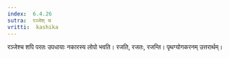 ```yaml
---
index:  6.4.26
sutra:  रञ्जेश् च
vritti:  kashika 
---
```


रञ्जेश्च शपि परतः उपधायाः नकारस्य लोपो भवति। रजति, रजतः, रजन्ति। पृथग्योगकरनम् उत्तरार्थम्।

